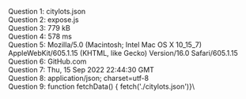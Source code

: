 Question 1: citylots.json\
Question 2: expose.js\
Question 3: 779 kB\
Question 4: 578 ms\
Question 5: Mozilla/5.0 (Macintosh; Intel Mac OS X 10_15_7) AppleWebKit/605.1.15 (KHTML, like Gecko) Version/16.0 Safari/605.1.15\
Question 6: GitHub.com\
Question 7: Thu, 15 Sep 2022 22:44:30 GMT\
Question 8: application/json; charset=utf-8\
Question 9: function fetchData() {
  fetch('./citylots.json')}\